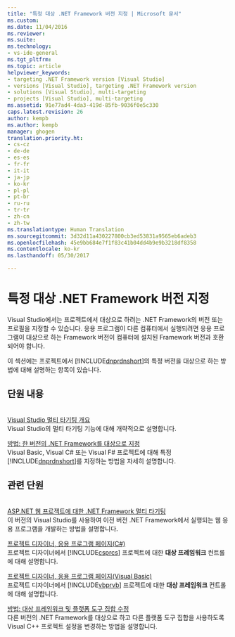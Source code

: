 ```yaml
---
title: "특정 대상 .NET Framework 버전 지정 | Microsoft 문서"
ms.custom: 
ms.date: 11/04/2016
ms.reviewer: 
ms.suite: 
ms.technology:
- vs-ide-general
ms.tgt_pltfrm: 
ms.topic: article
helpviewer_keywords:
- targeting .NET Framework version [Visual Studio]
- versions [Visual Studio], targeting .NET Framework version
- solutions [Visual Studio], multi-targeting
- projects [Visual Studio], multi-targeting
ms.assetid: 91e77ad4-4da3-419d-85fb-9036f0e5c330
caps.latest.revision: 26
author: kempb
ms.author: kempb
manager: ghogen
translation.priority.ht:
- cs-cz
- de-de
- es-es
- fr-fr
- it-it
- ja-jp
- ko-kr
- pl-pl
- pt-br
- ru-ru
- tr-tr
- zh-cn
- zh-tw
ms.translationtype: Human Translation
ms.sourcegitcommit: 3d32d11a430227800cb3ed53831a9565eb6adeb3
ms.openlocfilehash: 45e9bb684e7f1f83c41b04dd4b9e9b3218df8358
ms.contentlocale: ko-kr
ms.lasthandoff: 05/30/2017

---
```

# 특정 대상 .NET Framework 버전 지정
<a id="targeting-a-specific-net-framework-version" class="xliff"></a>
Visual Studio에서는 프로젝트에서 대상으로 하려는 .NET Framework의 버전 또는 프로필을 지정할 수 있습니다. 응용 프로그램이 다른 컴퓨터에서 실행되려면 응용 프로그램이 대상으로 하는 Framework 버전이 컴퓨터에 설치된 Framework 버전과 호환되어야 합니다.  
  
 이 섹션에는 프로젝트에서 [!INCLUDE[dnprdnshort](../code-quality/includes/dnprdnshort_md.md)]의 특정 버전을 대상으로 하는 방법에 대해 설명하는 항목이 있습니다.  
  
## 단원 내용
<a id="in-this-section" class="xliff"></a>  
 [Visual Studio 멀티 타기팅 개요](../ide/visual-studio-multi-targeting-overview.md)  
 Visual Studio의 멀티 타기팅 기능에 대해 개략적으로 설명합니다.  
  
 [방법: 한 버전의 .NET Framework를 대상으로 지정](../ide/how-to-target-a-version-of-the-dotnet-framework.md)  
 Visual Basic, Visual C# 또는 Visual F# 프로젝트에 대해 특정 [!INCLUDE[dnprdnshort](../code-quality/includes/dnprdnshort_md.md)]를 지정하는 방법을 자세히 설명합니다.  
  
## 관련 단원
<a id="related-sections" class="xliff"></a>  
 [ASP.NET 웹 프로젝트에 대한 .NET Framework 멀티 타기팅](http://msdn.microsoft.com/Library/8b8145a9-62f6-4fc4-8a83-47b0487cbe76)  
 이 버전의 Visual Studio를 사용하여 이전 버전 .NET Framework에서 실행되는 웹 응용 프로그램을 개발하는 방법을 설명합니다.  
  
 [프로젝트 디자이너, 응용 프로그램 페이지(C#)](../ide/reference/application-page-project-designer-csharp.md)  
 프로젝트 디자이너에서 [!INCLUDE[csprcs](../data-tools/includes/csprcs_md.md)] 프로젝트에 대한 **대상 프레임워크** 컨트롤에 대해 설명합니다.  
  
 [프로젝트 디자이너, 응용 프로그램 페이지(Visual Basic)](../ide/reference/application-page-project-designer-visual-basic.md)  
 프로젝트 디자이너에서 [!INCLUDE[vbprvb](../code-quality/includes/vbprvb_md.md)] 프로젝트에 대한 **대상 프레임워크** 컨트롤에 대해 설명합니다.  
  
 [방법: 대상 프레임워크 및 플랫폼 도구 집합 수정](/cpp/build/how-to-modify-the-target-framework-and-platform-toolset)  
 다른 버전의 .NET Framework를 대상으로 하고 다른 플랫폼 도구 집합을 사용하도록 Visual C++ 프로젝트 설정을 변경하는 방법을 설명합니다.
